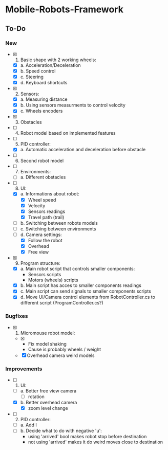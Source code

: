 # Mobile-Robots-Framework
 
## To-Do
### New
- [x] 1. Basic shape with 2 working wheels:
    - [x] a. Acceleration/Deceleration
    - [x] b. Speed control
    - [x] c. Steering
    - [x] d. Keyboard shortcuts
- [x] 2. Sensors:
    - [x] a. Measuring distance
    - [x] b. Using sensors measurments to control velocity
    - [x] c. Wheels encoders
- [x] 3. Obstacles
- [ ] 4. Robot model based on implemented features
- [ ] 5. PID controller:
    - [x] a. Automatic acceleration and deceleration before obstacle
- [ ] 6. Second robot model
- [ ] 7. Environments:
    - [ ] a. Different obstacles
- [ ] 8. UI:
    - [x] a. Informations about robot:
        - [x] Wheel speed
        - [x] Velocity
        - [x] Sensors readings
        - [x] Travel path (trail)
    - [ ] b. Switching between robots models
    - [ ] c. Switching between environments
    - [ ] d. Camera settings:
      - [x] Follow the robot
      - [x] Overhead
      - [x] Free view
- [x] 9. Program structure:
  - [x] a. Main robot script that controls smaller components:
    - Sensors scripts
    - Motors (wheels) scripts
  - [x] b. Main script has acces to smaller components readings
  - [x] c. Main script can send signals to smaller components scripts 
  - [x] d. Move UI/Camera control elements from RobotController.cs to different script (ProgramController.cs?)

### Bugfixes
- [x] 1. Micromouse robot model:
  - [x] - Fix model shaking
    - Cause is probably wheels / weight
  - [x] Overhead camera weird models

### Improvements
- [ ] 1. UI:
  - [ ] a. Better free view camera
    - [ ] rotation
  - [x] b. Better overhead camera
    - [x] zoom level change

- [ ] 2. PID controller:
  - [ ] a. Add I
  - [ ] b. Decide what to do with negative 'u':
    - using 'arrived' bool makes robot stop before destination
    - not using 'arrived' makes it do weird moves close to destination 